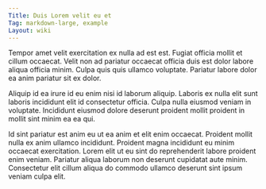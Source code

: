 ```yaml
---
Title: Duis Lorem velit eu et
Tag: markdown-large, example
Layout: wiki
---
```

Tempor amet velit exercitation ex nulla ad est est. Fugiat officia mollit et cillum occaecat. Velit non ad pariatur occaecat officia duis est dolor labore aliqua officia minim. Culpa quis quis ullamco voluptate. Pariatur labore dolor ea anim pariatur sit ex dolor.

Aliquip id ea irure id eu enim nisi id laborum aliquip. Laboris ex nulla elit sunt laboris incididunt elit id consectetur officia. Culpa nulla eiusmod veniam in voluptate. Incididunt eiusmod dolore deserunt proident mollit proident in mollit sint minim ea ea qui.

Id sint pariatur est anim eu ut ea anim et elit enim occaecat. Proident mollit nulla ex anim ullamco incididunt. Proident magna incididunt eu minim occaecat exercitation. Lorem elit ut eu sint do reprehenderit labore proident enim veniam. Pariatur aliqua laborum non deserunt cupidatat aute minim. Consectetur elit cillum aliqua do commodo ullamco deserunt sint ipsum veniam culpa elit.